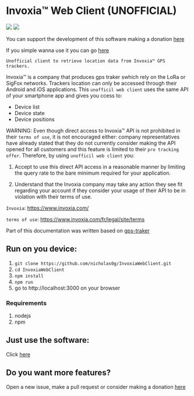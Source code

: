 Invoxia™ Web Client (UNOFFICIAL)
===========
![](https://img.shields.io/github/stars/nicholas0g/invoxiawebclient.svg) ![](https://img.shields.io/github/forks/nicholas0g/invoxiawebclient.svg)

You can support the development of this software making a donation [here](https://www.paypal.com/paypalme/nicholasgiordano)

If you simple wanna use it you can go [here](https://inv-webv.herokuapp.com/)

    Unofficial client to retrieve location data from Invoxia™ GPS trackers.

Invoxia™ is a company that produces gps traker swhich rely on the LoRa or SigFox
networks. Trackers location can only be accessed through their Android and iOS applications.
This ``unofficil web client`` uses the same API of your smartphone app and gives you ccess to:

- Device list
- Device state
- Device positions

WARNING: Even though direct access to Invoxia™ API is not prohibited in their `terms of use`, it is
not encouraged either: company representatives have already stated that they do not currently consider making the
API opened for all customers and this feature is limited to their `pro tracking offer`.
Therefore, by using ``unofficil web client`` you:

1. Accept to use this direct API access in a reasonable manner by limiting the query rate to the bare minimum required
for your application.

2. Understand that the Invoxia company may take any action they see fit regarding your account if they consider your
usage of their API to be in violation with their terms of use.

`Invoxia`: https://www.invoxia.com/

`terms of use`: https://www.invoxia.com/fr/legal/site/terms


Part of this documentation was written based on [gps-traker](https://gitlab.com/ezlo.picori/gps_tracker)

## Run on you device:

1. `git clone https://github.com/nicholas0g/InvoxiaWebClient.git`
2. `cd InvoxiaWebClient`
3. `npm install`
4. `npm run`
5. go to http://localhost:3000 on your browser

### Requirements
1. nodejs
2. npm

## Just use the software:
Click [here](https://inv-webv.herokuapp.com/)

## Do you want more features?
Open a new issue, make a pull request or consider making a donation [here](https://www.paypal.com/paypalme/nicholasgiordano)
